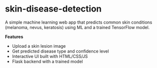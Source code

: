 # skin-disease-detection
A simple machine learning web app that predicts common skin conditions (melanoma, nevus, keratosis) using ML and a trained TensorFlow model.

 **Features**
- Upload a skin lesion image
- Get predicted disease type and confidence level
- Interactive UI built with HTML/CSS/JS
- Flask backend with a trained model


